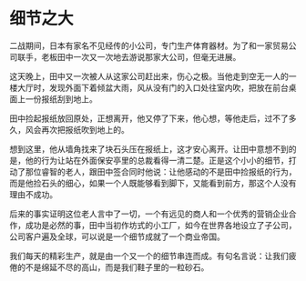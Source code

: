 # 细节之大

二战期间，日本有家名不见经传的小公司，专门生产体育器材。为了和一家贸易公司联手，老板田中一次又一次地去游说那家大公司，但毫无进展。 

这天晚上，田中又一次被人从这家公司赶出来，伤心之极。当他走到空无一人的一楼大厅时，发现外面下着倾盆大雨，风从没有门的入口处往室内吹，把放在前台桌面上一份报纸刮到地上。 

田中捡起报纸放回原处，正想离开，他又停了下来，他心想，等他走后，过不了多久，风会再次把报纸吹到地上的。 

想到这里，他从墙角找来了块石头压在报纸上，这才安心离开。让田中意想不到的是，他的行为让站在外面保安亭里的总裁看得一清二楚。正是这个小小的细节，打动了那位睿智的老人，跟田中签合同时他说：让他感动的不是田中捡报纸的行为，而是他捡石头的细心，如果一个人既能够看到脚下，又能看到前方，那这个人没有理由不成功。 

后来的事实证明这位老人言中了一切，一个有远见的商人和一个优秀的营销企业合作，成功是必然的事，田中当初作坊式的小工厂，如今在世界各地设立了子公司，公司客户遍及全球，可以说是一个细节成就了一个商业帝国。 

我们每天的精彩生产，就是由一个又一个的细节串连而成。有句名言说：让我们疲倦的不是绵延不尽的高山，而是我们鞋子里的一粒砂石。
 